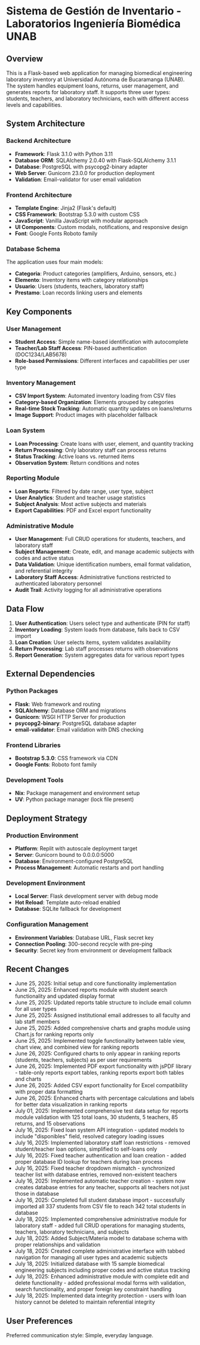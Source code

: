 # Sistema de Gestión de Inventario - Laboratorios Ingeniería Biomédica UNAB

## Overview

This is a Flask-based web application for managing biomedical engineering laboratory inventory at Universidad Autónoma de Bucaramanga (UNAB). The system handles equipment loans, returns, user management, and generates reports for laboratory staff. It supports three user types: students, teachers, and laboratory technicians, each with different access levels and capabilities.

## System Architecture

### Backend Architecture
- **Framework**: Flask 3.1.0 with Python 3.11
- **Database ORM**: SQLAlchemy 2.0.40 with Flask-SQLAlchemy 3.1.1
- **Database**: PostgreSQL with psycopg2-binary adapter
- **Web Server**: Gunicorn 23.0.0 for production deployment
- **Validation**: Email-validator for user email validation

### Frontend Architecture
- **Template Engine**: Jinja2 (Flask's default)
- **CSS Framework**: Bootstrap 5.3.0 with custom CSS
- **JavaScript**: Vanilla JavaScript with modular approach
- **UI Components**: Custom modals, notifications, and responsive design
- **Font**: Google Fonts Roboto family

### Database Schema
The application uses four main models:
- **Categoria**: Product categories (amplifiers, Arduino, sensors, etc.)
- **Elemento**: Inventory items with category relationships
- **Usuario**: Users (students, teachers, laboratory staff)
- **Prestamo**: Loan records linking users and elements

## Key Components

### User Management
- **Student Access**: Simple name-based identification with autocomplete
- **Teacher/Lab Staff Access**: PIN-based authentication (DOC1234/LAB5678)
- **Role-based Permissions**: Different interfaces and capabilities per user type

### Inventory Management
- **CSV Import System**: Automated inventory loading from CSV files
- **Category-based Organization**: Elements grouped by categories
- **Real-time Stock Tracking**: Automatic quantity updates on loans/returns
- **Image Support**: Product images with placeholder fallback

### Loan System
- **Loan Processing**: Create loans with user, element, and quantity tracking
- **Return Processing**: Only laboratory staff can process returns
- **Status Tracking**: Active loans vs. returned items
- **Observation System**: Return conditions and notes

### Reporting Module
- **Loan Reports**: Filtered by date range, user type, subject
- **User Analytics**: Student and teacher usage statistics
- **Subject Analysis**: Most active subjects and materials
- **Export Capabilities**: PDF and Excel export functionality

### Administrative Module
- **User Management**: Full CRUD operations for students, teachers, and laboratory staff
- **Subject Management**: Create, edit, and manage academic subjects with codes and active status
- **Data Validation**: Unique identification numbers, email format validation, and referential integrity
- **Laboratory Staff Access**: Administrative functions restricted to authenticated laboratory personnel
- **Audit Trail**: Activity logging for all administrative operations

## Data Flow

1. **User Authentication**: Users select type and authenticate (PIN for staff)
2. **Inventory Loading**: System loads from database, falls back to CSV import
3. **Loan Creation**: User selects items, system validates availability
4. **Return Processing**: Lab staff processes returns with observations
5. **Report Generation**: System aggregates data for various report types

## External Dependencies

### Python Packages
- **Flask**: Web framework and routing
- **SQLAlchemy**: Database ORM and migrations
- **Gunicorn**: WSGI HTTP Server for production
- **psycopg2-binary**: PostgreSQL database adapter
- **email-validator**: Email validation with DNS checking

### Frontend Libraries
- **Bootstrap 5.3.0**: CSS framework via CDN
- **Google Fonts**: Roboto font family

### Development Tools
- **Nix**: Package management and environment setup
- **UV**: Python package manager (lock file present)

## Deployment Strategy

### Production Environment
- **Platform**: Replit with autoscale deployment target
- **Server**: Gunicorn bound to 0.0.0.0:5000
- **Database**: Environment-configured PostgreSQL
- **Process Management**: Automatic restarts and port handling

### Development Environment
- **Local Server**: Flask development server with debug mode
- **Hot Reload**: Template auto-reload enabled
- **Database**: SQLite fallback for development

### Configuration Management
- **Environment Variables**: Database URL, Flask secret key
- **Connection Pooling**: 300-second recycle with pre-ping
- **Security**: Secret key from environment or development fallback

## Recent Changes
- June 25, 2025: Initial setup and core functionality implementation
- June 25, 2025: Enhanced reports module with student search functionality and updated display format
- June 25, 2025: Updated reports table structure to include email column for all user types
- June 25, 2025: Assigned institutional email addresses to all faculty and lab staff members
- June 25, 2025: Added comprehensive charts and graphs module using Chart.js for ranking reports only
- June 25, 2025: Implemented toggle functionality between table view, chart view, and combined view for ranking reports
- June 26, 2025: Configured charts to only appear in ranking reports (students, teachers, subjects) as per user requirements
- June 26, 2025: Implemented PDF export functionality with jsPDF library - table-only reports export tables, ranking reports export both tables and charts
- June 26, 2025: Added CSV export functionality for Excel compatibility with proper data formatting
- June 26, 2025: Enhanced charts with percentage calculations and labels for better data visualization in ranking reports
- July 01, 2025: Implemented comprehensive test data setup for reports module validation with 125 total loans, 30 students, 5 teachers, 85 returns, and 15 observations
- July 16, 2025: Fixed loan system API integration - updated models to include "disponibles" field, resolved category loading issues
- July 16, 2025: Implemented laboratory staff loan restrictions - removed student/teacher loan options, simplified to self-loans only
- July 16, 2025: Fixed teacher authentication and loan creation - added proper database ID lookup for teachers during loan process
- July 16, 2025: Fixed teacher dropdown mismatch - synchronized teacher list with database entries, removed non-existent teachers
- July 16, 2025: Implemented automatic teacher creation - system now creates database entries for any teacher, supports all teachers not just those in database
- July 16, 2025: Completed full student database import - successfully imported all 337 students from CSV file to reach 342 total students in database
- July 18, 2025: Implemented comprehensive administrative module for laboratory staff - added full CRUD operations for managing students, teachers, laboratory technicians, and subjects
- July 18, 2025: Added Subject/Materia model to database schema with proper relationships and validation
- July 18, 2025: Created complete administrative interface with tabbed navigation for managing all user types and academic subjects
- July 18, 2025: Initialized database with 15 sample biomedical engineering subjects including proper codes and active status tracking
- July 18, 2025: Enhanced administrative module with complete edit and delete functionality - added professional modal forms with validation, search functionality, and proper foreign key constraint handling
- July 18, 2025: Implemented data integrity protection - users with loan history cannot be deleted to maintain referential integrity

## User Preferences

Preferred communication style: Simple, everyday language.